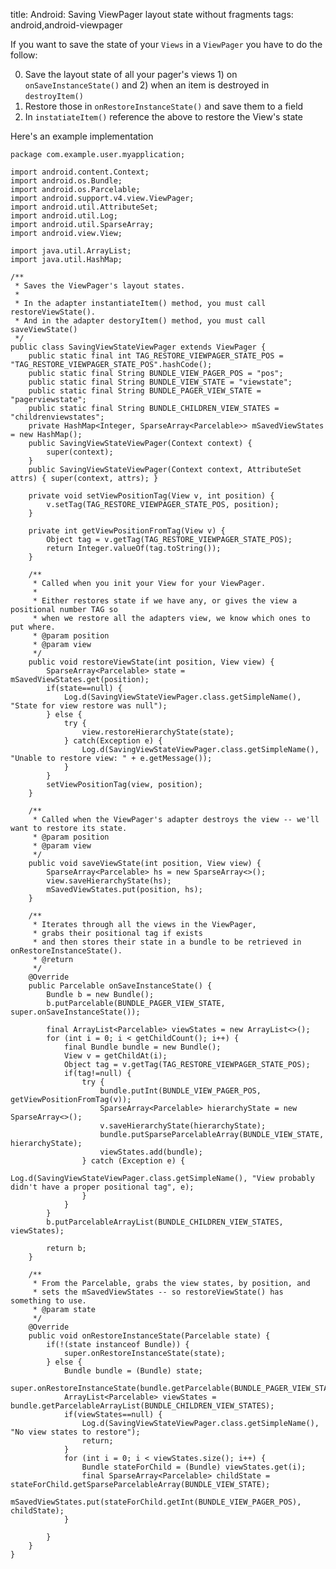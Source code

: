title: Android: Saving ViewPager layout state without fragments
tags: android,android-viewpager

If you want to save the state of your `Views` in a `ViewPager` you have to do the follow:

0. Save the layout state of all your pager's views 1) on `onSaveInstanceState()` and 2) when an item is destroyed in `destroyItem()`
0. Restore those in `onRestoreInstanceState()` and save them to a field
0. In `instatiateItem()` reference the above to restore the View's state

Here's an example implementation

    package com.example.user.myapplication;
    
    import android.content.Context;
    import android.os.Bundle;
    import android.os.Parcelable;
    import android.support.v4.view.ViewPager;
    import android.util.AttributeSet;
    import android.util.Log;
    import android.util.SparseArray;
    import android.view.View;
    
    import java.util.ArrayList;
    import java.util.HashMap;
    
    /**
     * Saves the ViewPager's layout states.
     * 
     * In the adapter instantiateItem() method, you must call restoreViewState(). 
     * And in the adapter destoryItem() method, you must call saveViewState()
     */
    public class SavingViewStateViewPager extends ViewPager {
        public static final int TAG_RESTORE_VIEWPAGER_STATE_POS = "TAG_RESTORE_VIEWPAGER_STATE_POS".hashCode();
        public static final String BUNDLE_VIEW_PAGER_POS = "pos";
        public static final String BUNDLE_VIEW_STATE = "viewstate";
        public static final String BUNDLE_PAGER_VIEW_STATE = "pagerviewstate";
        public static final String BUNDLE_CHILDREN_VIEW_STATES = "childrenviewstates";
        private HashMap<Integer, SparseArray<Parcelable>> mSavedViewStates = new HashMap();
        public SavingViewStateViewPager(Context context) {
            super(context);
        }
        public SavingViewStateViewPager(Context context, AttributeSet attrs) { super(context, attrs); }
    
        private void setViewPositionTag(View v, int position) {
            v.setTag(TAG_RESTORE_VIEWPAGER_STATE_POS, position);
        }
    
        private int getViewPositionFromTag(View v) {
            Object tag = v.getTag(TAG_RESTORE_VIEWPAGER_STATE_POS);
            return Integer.valueOf(tag.toString());
        }
    
        /**
         * Called when you init your View for your ViewPager.
         *
         * Either restores state if we have any, or gives the view a positional number TAG so
         * when we restore all the adapters view, we know which ones to put where.
         * @param position
         * @param view
         */
        public void restoreViewState(int position, View view) {
            SparseArray<Parcelable> state = mSavedViewStates.get(position);
            if(state==null) {
                Log.d(SavingViewStateViewPager.class.getSimpleName(), "State for view restore was null");
            } else {
                try {
                    view.restoreHierarchyState(state);
                } catch(Exception e) {
                    Log.d(SavingViewStateViewPager.class.getSimpleName(), "Unable to restore view: " + e.getMessage());
                }                
            }
            setViewPositionTag(view, position);
        }
    
        /**
         * Called when the ViewPager's adapter destroys the view -- we'll want to restore its state.
         * @param position
         * @param view
         */
        public void saveViewState(int position, View view) {
            SparseArray<Parcelable> hs = new SparseArray<>();
            view.saveHierarchyState(hs);
            mSavedViewStates.put(position, hs);
        }
    
        /**
         * Iterates through all the views in the ViewPager,
         * grabs their positional tag if exists
         * and then stores their state in a bundle to be retrieved in onRestoreInstanceState().
         * @return
         */
        @Override
        public Parcelable onSaveInstanceState() {
            Bundle b = new Bundle();
            b.putParcelable(BUNDLE_PAGER_VIEW_STATE, super.onSaveInstanceState());
    
            final ArrayList<Parcelable> viewStates = new ArrayList<>();
            for (int i = 0; i < getChildCount(); i++) {
                final Bundle bundle = new Bundle();
                View v = getChildAt(i);
                Object tag = v.getTag(TAG_RESTORE_VIEWPAGER_STATE_POS);
                if(tag!=null) {
                    try {
                        bundle.putInt(BUNDLE_VIEW_PAGER_POS, getViewPositionFromTag(v));
                        SparseArray<Parcelable> hierarchyState = new SparseArray<>();
                        v.saveHierarchyState(hierarchyState);
                        bundle.putSparseParcelableArray(BUNDLE_VIEW_STATE, hierarchyState);
                        viewStates.add(bundle);
                    } catch (Exception e) {
                        Log.d(SavingViewStateViewPager.class.getSimpleName(), "View probably didn't have a proper positional tag", e);
                    }
                }
            }
            b.putParcelableArrayList(BUNDLE_CHILDREN_VIEW_STATES, viewStates);
    
            return b;
        }
    
        /**
         * From the Parcelable, grabs the view states, by position, and
         * sets the mSavedViewStates -- so restoreViewState() has something to use.
         * @param state
         */
        @Override
        public void onRestoreInstanceState(Parcelable state) {
            if(!(state instanceof Bundle)) {
                super.onRestoreInstanceState(state);
            } else {
                Bundle bundle = (Bundle) state;
                super.onRestoreInstanceState(bundle.getParcelable(BUNDLE_PAGER_VIEW_STATE));
                ArrayList<Parcelable> viewStates = bundle.getParcelableArrayList(BUNDLE_CHILDREN_VIEW_STATES);
                if(viewStates==null) {
                    Log.d(SavingViewStateViewPager.class.getSimpleName(), "No view states to restore");
                    return;
                }
                for (int i = 0; i < viewStates.size(); i++) {
                    Bundle stateForChild = (Bundle) viewStates.get(i);
                    final SparseArray<Parcelable> childState = stateForChild.getSparseParcelableArray(BUNDLE_VIEW_STATE);
                    mSavedViewStates.put(stateForChild.getInt(BUNDLE_VIEW_PAGER_POS), childState);
                }
    
            }
        }
    }
